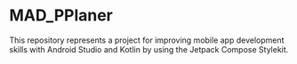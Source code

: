 # MAD_PPlaner

This repository represents a project for improving mobile app development skills with Android Studio and Kotlin by using the Jetpack Compose Stylekit.
